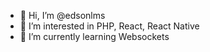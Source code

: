 - 👋 Hi, I’m @edsonlms
- 👀 I’m interested in PHP, React, React Native
- 🌱 I’m currently learning Websockets

<!---
edsonlms/edsonlms is a ✨ special ✨ repository because its `README.md` (this file) appears on your GitHub profile.
You can click the Preview link to take a look at your changes.
--->
